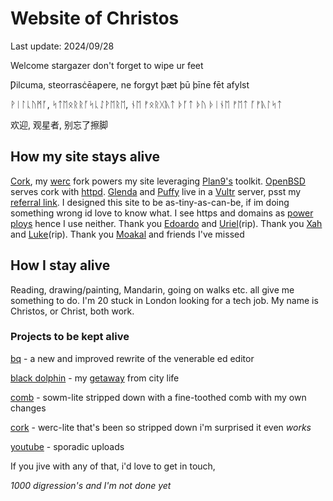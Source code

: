 <meta charset=utf-8>
<style>body{background: url(.pix/a.avif) no-repeat bottom right;}</style>

# Website of Christos

Last update: 2024/09/28

Welcome stargazer don't forget to wipe ur feet

Ƿilcuma, steorrasċēaƿere, ne forgyt þæt þū þīne fēt afylst

ᚹᛁᛚᚳᚢᛗᚪ, ᛋᛏᛖᛟᚱᚱᚪᛋᚳᛇᚹᛖᚱᛖ, ᚾᛖ ᚠᛟᚱᚷᚣᛏ ᚦᚪᛏ ᚦᚢ ᚦᛁᚾᛖ ᚠᛖᛏ ᚪᚠᚣᛚᛋᛏ

欢迎, 观星者, 别忘了擦脚

## How my site stays alive

[Cork](//github.com/christc4/cork), my [werc](//werc.cat-v.org) fork powers my site leveraging [Plan9's](//9p.io/plan9) toolkit. [OpenBSD](//openbsd.org) serves cork with [httpd](//openbsdhandbook.com/services/webserver/basic_webserver/). [Glenda](//glenda.cat-v.org) and [Puffy](//openbsd.org/artwork.html) live in a [Vultr](//vultr.com) server, psst my [referral link](//vultr.com/?ref=9595585). I designed this site to be as-tiny-as-can-be, if im doing something wrong id love to know what. I see https and domains as [power ploys](//xahlee.info/w/why_no_https.html) hence I use neither. Thank you [Edoardo](//github.com/EdoardoLaGreca) and [Uriel](//uriel.cat-v.org)(rip). Thank you [Xah](//xahlee.info) and [Luke](//lukesmith.xyz)(rip). Thank you [Moakal](//github.com/moakal) and friends I've missed

## How I stay alive

Reading, drawing/painting, Mandarin, going on walks etc. all give me something to do. I'm 20 stuck in London looking for a tech job. My name is Christos, or Christ, both work.

### Projects to be kept alive

[bq](//github.com/christc4/bq) - a new and improved rewrite of the venerable ed editor

[black dolphin](//en.wikipedia.org/wiki/Black_Dolphin_prison) - my [getaway](//95.179.238.202/blog/if/home/black_dolphin/) from city life

[comb](//github.com/christc4/comb) - sowm-lite stripped down with a fine-toothed comb with my own changes

[cork](//github.com/christc4/cork) - werc-lite that's been so stripped down i'm surprised it even _works_

[youtube](//youtube.com/@avsbq) - sporadic uploads

If you jive with any of that, i'd love to get in touch, 

_1000 digression's and I'm not done yet_

<!-- autistic people leave classrooms, stimuli, stress, gazelle drinking with aligators -->
